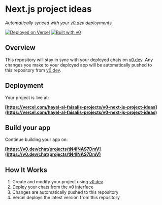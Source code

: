 # Next.js project ideas

*Automatically synced with your [v0.dev](https://v0.dev) deployments*

[![Deployed on Vercel](https://img.shields.io/badge/Deployed%20on-Vercel-black?style=for-the-badge&logo=vercel)](https://vercel.com/hayel-al-faisalis-projects/v0-next-js-project-ideas)
[![Built with v0](https://img.shields.io/badge/Built%20with-v0.dev-black?style=for-the-badge)](https://v0.dev/chat/projects/tN4lNAS7DmV)

## Overview

This repository will stay in sync with your deployed chats on [v0.dev](https://v0.dev).
Any changes you make to your deployed app will be automatically pushed to this repository from [v0.dev](https://v0.dev).

## Deployment

Your project is live at:

**[https://vercel.com/hayel-al-faisalis-projects/v0-next-js-project-ideas](https://vercel.com/hayel-al-faisalis-projects/v0-next-js-project-ideas)**

## Build your app

Continue building your app on:

**[https://v0.dev/chat/projects/tN4lNAS7DmV](https://v0.dev/chat/projects/tN4lNAS7DmV)**

## How It Works

1. Create and modify your project using [v0.dev](https://v0.dev)
2. Deploy your chats from the v0 interface
3. Changes are automatically pushed to this repository
4. Vercel deploys the latest version from this repository